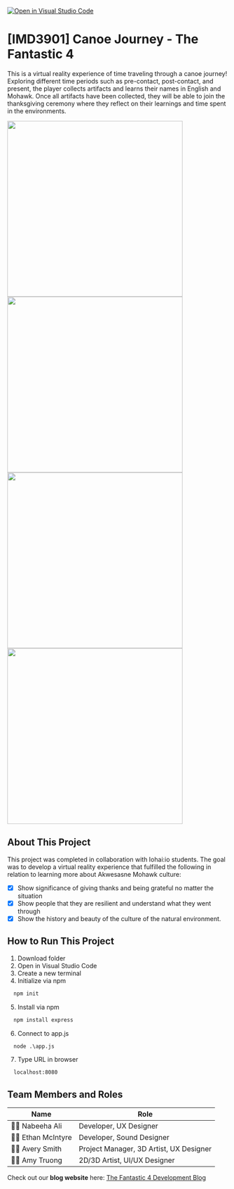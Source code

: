 [![Open in Visual Studio Code](https://classroom.github.com/assets/open-in-vscode-f059dc9a6f8d3a56e377f745f24479a46679e63a5d9fe6f495e02850cd0d8118.svg)](https://classroom.github.com/online_ide?assignment_repo_id=7098141&assignment_repo_type=AssignmentRepo)
# [IMD3901] Canoe Journey - The Fantastic 4

This is a virtual reality experience of time traveling through a canoe journey! Exploring different time periods such as pre-contact, post-contact, and present, the player collects artifacts and learns their names in English and Mohawk. Once all artifacts have been collected, they will be able to join the thanksgiving ceremony where they reflect on their learnings and time spent in the environments. 

<img src=https://user-images.githubusercontent.com/47696964/163057307-8188c51c-4947-4a14-ac35-492294324e0e.png width=400> <img src=https://user-images.githubusercontent.com/47696964/163057323-ada97ab9-fc3f-47d9-8401-67c61815ca82.png width=400><img src=https://user-images.githubusercontent.com/47696964/163057333-1e8461f9-fbb6-488d-b899-e773023cc403.png width=400> <img src=https://user-images.githubusercontent.com/47696964/163057344-61daf78a-4896-4f31-a0bd-706981a2cf96.png width=400>



## About This Project ##
This project was completed in collaboration with Iohai:io students. The goal was to develop a virtual reality experience that fulfilled the following in relation to learning more about Akwesasne Mohawk culture:
- [x] Show significance of giving thanks and being grateful no matter the situation
- [x] Show people that they are resilient and understand what they went through
- [x] Show the history and beauty of the culture of the natural environment.

## How to Run This Project ##
1. Download folder
2. Open in Visual Studio Code
3. Create a new terminal
4. Initialize via npm
```html
  npm init
```
5. Install via npm
```html
  npm install express
```
6. Connect to app.js
```html
  node .\app.js
```
7. Type URL in browser
```html
  localhost:8080
```

## Team Members and Roles ##

| Name  | Role |
| ------------- | ------------- |
| :woman_technologist: Nabeeha Ali  | Developer, UX Designer  |
| :man_technologist: Ethan McIntyre  | Developer, Sound Designer  |
| :man_artist: Avery Smith  | Project Manager, 3D Artist, UX Designer |
| :woman_artist: Amy Truong  | 2D/3D Artist, UI/UX Designer  |

Check out our **blog website** here: [The Fantastic 4 Development Blog](https://the-fantastic-4.wixsite.com/imd3901)
